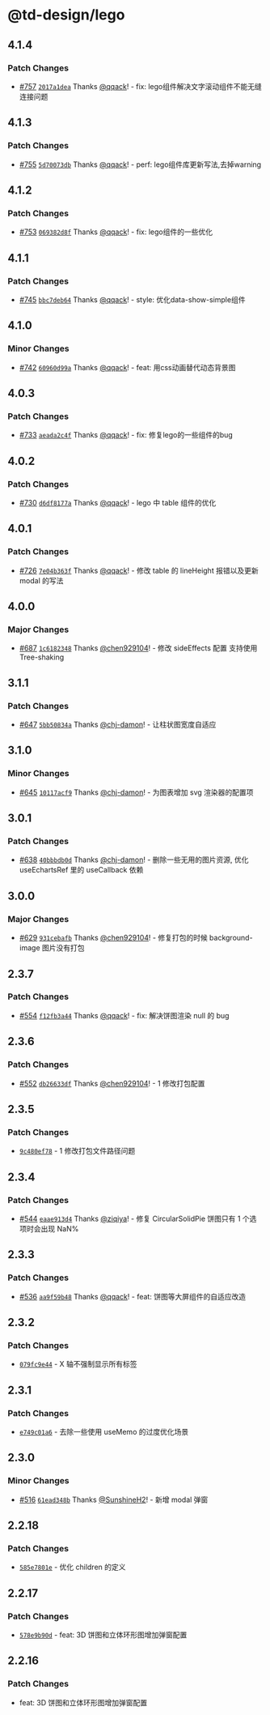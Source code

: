 # @td-design/lego

## 4.1.4

### Patch Changes

- [#757](https://github.com/thundersdata-frontend/td-design/pull/757) [`2017a1dea`](https://github.com/thundersdata-frontend/td-design/commit/2017a1dea0e6c843e84a1b7cd66372392ec67be6) Thanks [@qqack](https://github.com/qqack)! - fix: lego组件解决文字滚动组件不能无缝连接问题

## 4.1.3

### Patch Changes

- [#755](https://github.com/thundersdata-frontend/td-design/pull/755) [`5d70073db`](https://github.com/thundersdata-frontend/td-design/commit/5d70073db0a5365f363854ce4e10e3d7cfa696aa) Thanks [@qqack](https://github.com/qqack)! - perf: lego组件库更新写法,去掉warning

## 4.1.2

### Patch Changes

- [#753](https://github.com/thundersdata-frontend/td-design/pull/753) [`069382d8f`](https://github.com/thundersdata-frontend/td-design/commit/069382d8f6b012fcce75d2bd5769083eaa6bfa4e) Thanks [@qqack](https://github.com/qqack)! - fix: lego组件的一些优化

## 4.1.1

### Patch Changes

- [#745](https://github.com/thundersdata-frontend/td-design/pull/745) [`bbc7deb64`](https://github.com/thundersdata-frontend/td-design/commit/bbc7deb64da6805a33ff20e2b5dbdd0a2e714df0) Thanks [@qqack](https://github.com/qqack)! - style: 优化data-show-simple组件

## 4.1.0

### Minor Changes

- [#742](https://github.com/thundersdata-frontend/td-design/pull/742) [`60960d99a`](https://github.com/thundersdata-frontend/td-design/commit/60960d99ace962e135ef957ae06367aba8955d7f) Thanks [@qqack](https://github.com/qqack)! - feat: 用css动画替代动态背景图

## 4.0.3

### Patch Changes

- [#733](https://github.com/thundersdata-frontend/td-design/pull/733) [`aeada2c4f`](https://github.com/thundersdata-frontend/td-design/commit/aeada2c4f464dc84ad2cfab315c956236bfe70b1) Thanks [@qqack](https://github.com/qqack)! - fix: 修复lego的一些组件的bug

## 4.0.2

### Patch Changes

- [#730](https://github.com/thundersdata-frontend/td-design/pull/730) [`d6df8177a`](https://github.com/thundersdata-frontend/td-design/commit/d6df8177a9b8a43ee15a3ecae1d92f87db508780) Thanks [@qqack](https://github.com/qqack)! - lego 中 table 组件的优化

## 4.0.1

### Patch Changes

- [#726](https://github.com/thundersdata-frontend/td-design/pull/726) [`7e04b363f`](https://github.com/thundersdata-frontend/td-design/commit/7e04b363fc35419219bc9afce20c197d50ca6209) Thanks [@qqack](https://github.com/qqack)! - 修改 table 的 lineHeight 报错以及更新 modal 的写法

## 4.0.0

### Major Changes

- [#687](https://github.com/thundersdata-frontend/td-design/pull/687) [`1c6182348`](https://github.com/thundersdata-frontend/td-design/commit/1c6182348dbb3e97ae014b20b432cccc8452e701) Thanks [@chen929104](https://github.com/chen929104)! - 修改 sideEffects 配置 支持使用 Tree-shaking

## 3.1.1

### Patch Changes

- [#647](https://github.com/thundersdata-frontend/td-design/pull/647) [`5bb50834a`](https://github.com/thundersdata-frontend/td-design/commit/5bb50834acd3cc4c4951275e1ee49512805e9335) Thanks [@chj-damon](https://github.com/chj-damon)! - 让柱状图宽度自适应

## 3.1.0

### Minor Changes

- [#645](https://github.com/thundersdata-frontend/td-design/pull/645) [`10117acf9`](https://github.com/thundersdata-frontend/td-design/commit/10117acf92f6e4fe6d7600fc439686e7f916d966) Thanks [@chj-damon](https://github.com/chj-damon)! - 为图表增加 svg 渲染器的配置项

## 3.0.1

### Patch Changes

- [#638](https://github.com/thundersdata-frontend/td-design/pull/638) [`40bbbdb0d`](https://github.com/thundersdata-frontend/td-design/commit/40bbbdb0d1e4d11a9245fa782d84529312694ed7) Thanks [@chj-damon](https://github.com/chj-damon)! - 删除一些无用的图片资源, 优化 useEchartsRef 里的 useCallback 依赖

## 3.0.0

### Major Changes

- [#629](https://github.com/thundersdata-frontend/td-design/pull/629) [`931cebafb`](https://github.com/thundersdata-frontend/td-design/commit/931cebafb99ab21e18dd8957fff394b07cf573b1) Thanks [@chen929104](https://github.com/chen929104)! - 修复打包的时候 background-image 图片没有打包

## 2.3.7

### Patch Changes

- [#554](https://github.com/thundersdata-frontend/td-design/pull/554) [`f12fb3a44`](https://github.com/thundersdata-frontend/td-design/commit/f12fb3a4429e9e80878b55b38185308f82b45da8) Thanks [@qqack](https://github.com/qqack)! - fix: 解决饼图渲染 null 的 bug

## 2.3.6

### Patch Changes

- [#552](https://github.com/thundersdata-frontend/td-design/pull/552) [`db26633df`](https://github.com/thundersdata-frontend/td-design/commit/db26633df44d2d796fdc69c62020f28e9b09190a) Thanks [@chen929104](https://github.com/chen929104)! - 1 修改打包配置

## 2.3.5

### Patch Changes

- [`9c480ef78`](https://github.com/thundersdata-frontend/td-design/commit/9c480ef7847c86e551097a8d1ef6ff98c192f79d) - 1 修改打包文件路径问题

## 2.3.4

### Patch Changes

- [#544](https://github.com/thundersdata-frontend/td-design/pull/544) [`eaae913d4`](https://github.com/thundersdata-frontend/td-design/commit/eaae913d4edd24533f5119272f8d48cb0b4a5ef9) Thanks [@ziqiya](https://github.com/ziqiya)! - 修复 CircularSolidPie 饼图只有 1 个选项时会出现 NaN%

## 2.3.3

### Patch Changes

- [#536](https://github.com/thundersdata-frontend/td-design/pull/536) [`aa9f59b48`](https://github.com/thundersdata-frontend/td-design/commit/aa9f59b4865666b03c805151087b4485072b949a) Thanks [@qqack](https://github.com/qqack)! - feat: 饼图等大屏组件的自适应改造

## 2.3.2

### Patch Changes

- [`079fc9e44`](https://github.com/thundersdata-frontend/td-design/commit/079fc9e4482b3be0d29524b0c7d826dcebf8b6b8) - X 轴不强制显示所有标签

## 2.3.1

### Patch Changes

- [`e749c01a6`](https://github.com/thundersdata-frontend/td-design/commit/e749c01a6daa53c1171104b30b720dc3625ce1f9) - 去除一些使用 useMemo 的过度优化场景

## 2.3.0

### Minor Changes

- [#516](https://github.com/thundersdata-frontend/td-design/pull/516) [`61ead348b`](https://github.com/thundersdata-frontend/td-design/commit/61ead348bd4e96cef1f6dd2e992c004876cbb15a) Thanks [@SunshineH2](https://github.com/SunshineH2)! - 新增 modal 弹窗

## 2.2.18

### Patch Changes

- [`585e7801e`](https://github.com/thundersdata-frontend/td-design/commit/585e7801e246a25f2dfa647a4dd9e6a5800b5f3c) - 优化 children 的定义

## 2.2.17

### Patch Changes

- [`578e9b90d`](https://github.com/thundersdata-frontend/td-design/commit/578e9b90d67c39163f544b4190e09e97ec2fb016) - feat: 3D 饼图和立体环形图增加弹窗配置

## 2.2.16

### Patch Changes

- feat: 3D 饼图和立体环形图增加弹窗配置
